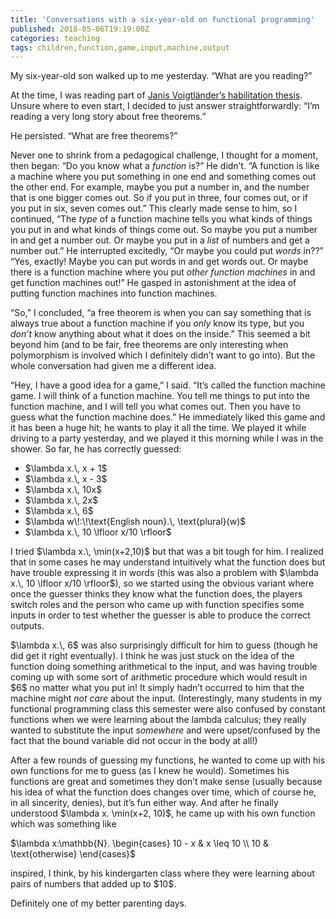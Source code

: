 ```yaml
---
title: 'Conversations with a six-year-old on functional programming'
published: 2018-05-06T19:19:00Z
categories: teaching
tags: children,function,game,input,machine,output
---
```


<p>My six-year-old son walked up to me yesterday. “What are you reading?”</p>
<p>At the time, I was reading part of <a href="http://www.janis-voigtlaender.eu/papers/TypesForProgrammingAndReasoning.pdf">Janis Voigtländer’s habilitation thesis</a>. Unsure where to even start, I decided to just answer straightforwardly: “I’m reading a very long story about free theorems.”</p>
<p>He persisted. “What are free theorems?”</p>
<p>Never one to shrink from a pedagogical challenge, I thought for a moment, then began: “Do you know what a <em>function</em> is?” He didn’t. “A function is like a machine where you put something in one end and something comes out the other end. For example, maybe you put a number in, and the number that is one bigger comes out. So if you put in three, four comes out, or if you put in six, seven comes out.” This clearly made sense to him, so I continued, “The <em>type</em> of a function machine tells you what kinds of things you put in and what kinds of things come out. So maybe you put a number in and get a number out. Or maybe you put in a <em>list</em> of numbers and get a number out.” He interrupted excitedly, “Or maybe you could put <em>words</em> in??” “Yes, exactly! Maybe you can put words in and get words out. Or maybe there is a function machine where you put <em>other function machines</em> in and get function machines out!” He gasped in astonishment at the idea of putting function machines into function machines.</p>
<p>“So,” I concluded, “a free theorem is when you can say something that is always true about a function machine if you <em>only</em> know its type, but you <em>don’t</em> know anything about what it does on the inside.” This seemed a bit beyond him (and to be fair, free theorems are only interesting when polymorphism is involved which I definitely didn’t want to go into). But the whole conversation had given me a different idea.</p>
<p>“Hey, I have a good idea for a game,” I said. “It’s called the function machine game. I will think of a function machine. You tell me things to put into the function machine, and I will tell you what comes out. Then you have to guess what the function machine does.” He immediately liked this game and it has been a huge hit; he wants to play it all the time. We played it while driving to a party yesterday, and we played it this morning while I was in the shower. So far, he has correctly guessed:</p>
<ul>
<li>$\lambda x.\, x + 1$</li>
<li>$\lambda x.\, x - 3$</li>
<li>$\lambda x.\, 10x$</li>
<li>$\lambda x.\, 2x$</li>
<li>$\lambda x.\, 6$</li>
<li>$\lambda w\!:\!\text{English noun}.\, \text{plural}(w)$</li>
<li>$\lambda x.\, 10 \lfloor x/10 \rfloor$</li>
</ul>
<p>I tried $\lambda x.\, \min(x+2,10)$ but that was a bit tough for him. I realized that in some cases he may understand intuitively what the function does but have trouble expressing it in words (this was also a problem with $\lambda x.\, 10 \lfloor x/10 \rfloor$), so we started using the obvious variant where once the guesser thinks they know what the function does, the players switch roles and the person who came up with function specifies some inputs in order to test whether the guesser is able to produce the correct outputs.</p>
<p>$\lambda x.\, 6$ was also surprisingly difficult for him to guess (though he did get it right eventually). I think he was just stuck on the idea of the function doing something arithmetical to the input, and was having trouble coming up with some sort of arithmetic procedure which would result in $6$ no matter what you put in! It simply hadn’t occurred to him that the machine might <em>not care</em> about the input. (Interestingly, many students in my functional programming class this semester were also confused by constant functions when we were learning about the lambda calculus; they really wanted to substitute the input <em>somewhere</em> and were upset/confused by the fact that the bound variable did not occur in the body at all!)</p>
<p>After a few rounds of guessing my functions, he wanted to come up with his own functions for me to guess (as I knew he would). Sometimes his functions are great and sometimes they don’t make sense (usually because his idea of what the function does changes over time, which of course he, in all sincerity, denies), but it’s fun either way. And after he finally understood $\lambda x. \min(x+2, 10)$, he came up with his own function which was something like</p>
<p>$\lambda x:\mathbb{N}. \begin{cases} 10 - x &amp; x \leq 10 \\ 10 &amp; \text{otherwise} \end{cases}$</p>
<p>inspired, I think, by his kindergarten class where they were learning about pairs of numbers that added up to $10$.</p>
<p>Definitely one of my better parenting days.</p>

